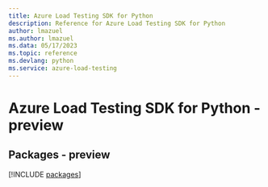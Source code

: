 ```yaml
---
title: Azure Load Testing SDK for Python
description: Reference for Azure Load Testing SDK for Python
author: lmazuel
ms.author: lmazuel
ms.data: 05/17/2023
ms.topic: reference
ms.devlang: python
ms.service: azure-load-testing
---
```

# Azure Load Testing SDK for Python - preview
## Packages - preview
[!INCLUDE [packages](load-testing-index.md)]